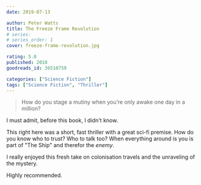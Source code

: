 ```yaml
---
date: 2019-07-13

author: Peter Watts
title: The Freeze Frame Revolution
# series: 
# series_order: 1
cover: freeze-frame-revolution.jpg

rating: 5.0
published: 2018
goodreads_id: 36510759

categories: ["Science Fiction"]
tags: ["Science Fiction", "Thriller"]
---
```


> How do you stage a mutiny when you’re only awake one day in a million?

I must admit, before this book, I didn't know.

<!--more-->

This right here was a short, fast thriller with a great sci-fi premise. How do you know who to trust? Who to talk too? When everything around is you is part of "The Ship" and therefor the _enemy_.

I really enjoyed this fresh take on colonisation travels and the unraveling of the mystery.

Highly recommended.
